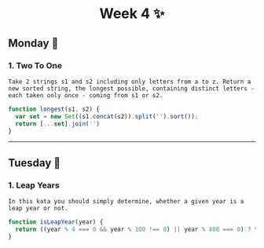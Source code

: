 <h1 align="center">Week 4 ✨</h1>

## Monday 📆
### 1. Two To One
``Take 2 strings s1 and s2 including only letters from a to z. Return a new sorted string, the longest possible,
containing distinct letters - each taken only once - coming from s1 or s2.``
```js
function longest(s1, s2) {
  var set = new Set((s1.concat(s2)).split('').sort());
  return [...set].join('')
}
```
___
## Tuesday 📆
### 1. Leap Years 
``In this kata you should simply determine, whether a given year is a leap year or not.``
```js
function isLeapYear(year) {
  return ((year % 4 === 0 && year % 100 !== 0) || year % 400 === 0) ? true : false
}
```
